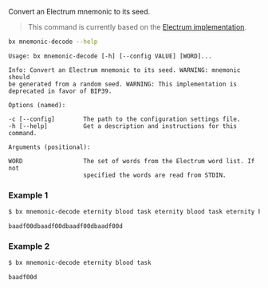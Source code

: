 Convert an Electrum mnemonic to its seed.

> This command is currently based on the [Electrum implementation](https://github.com/libbitcoin/libbitcoin-explorer/issues/14).

```sh
bx mnemonic-decode --help
```
```
Usage: bx mnemonic-decode [-h] [--config VALUE] [WORD]...                

Info: Convert an Electrum mnemonic to its seed. WARNING: mnemonic should 
be generated from a random seed. WARNING: This implementation is         
deprecated in favor of BIP39.                                            

Options (named):

-c [--config]        The path to the configuration settings file.        
-h [--help]          Get a description and instructions for this command.

Arguments (positional):

WORD                 The set of words from the Electrum word list. If not
                     specified the words are read from STDIN.
```
### Example 1
```sh
$ bx mnemonic-decode eternity blood task eternity blood task eternity blood task eternity blood task
```
```
baadf00dbaadf00dbaadf00dbaadf00d
```
### Example 2
```sh
$ bx mnemonic-decode eternity blood task
```
```
baadf00d
```